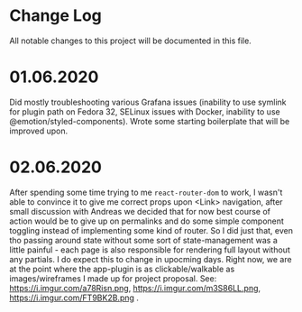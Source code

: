 # Change Log

All notable changes to this project will be documented in this file.

# 01.06.2020

Did mostly troubleshooting various Grafana issues (inability to use symlink for plugin path on Fedora 32, SELinux issues with Docker, inability to use @emotion/styled-components). Wrote some starting boilerplate that will be improved upon.

# 02.06.2020

After spending some time trying to me `react-router-dom` to work, I wasn't able to convince it to give me correct props upon &lt;Link&gt; navigation, after small discussion with Andreas we decided that for now best course of action would be to give up on permalinks and do some simple component toggling instead of implementing some kind of router. So I did just that, even tho passing around state without some sort of state-management was a little painful - each page is also responsible for rendering full layout without any partials. I do expect this to change in upocming days. Right now, we are at the point where the app-plugin is as clickable/walkable as images/wireframes I made up for project proposal. See: https://i.imgur.com/a78Risn.png, https://i.imgur.com/m3S86LL.png, https://i.imgur.com/FT9BK2B.png .

